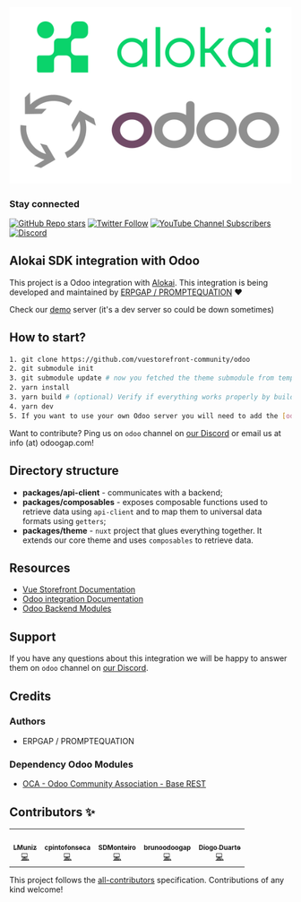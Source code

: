 <div align="center">
  <img src="alokai-odoo.png" alt="Alokai / Odoo SDK" />
</div>

### Stay connected

[![GitHub Repo stars](https://img.shields.io/github/stars/vuestorefront/vue-storefront?style=social)](https://github.com/vuestorefront/vue-storefront)
[![Twitter Follow](https://img.shields.io/twitter/follow/vuestorefront?style=social)](https://twitter.com/vuestorefront)
[![YouTube Channel Subscribers](https://img.shields.io/youtube/channel/subscribers/UCkm1F3Cglty3CE1QwKQUhhg?style=social)](https://www.youtube.com/c/VueStorefront)
[![Discord](https://img.shields.io/discord/770285988244750366?label=join%20discord&logo=Discord&logoColor=white)](https://discord.vuestorefront.io)

## Alokai SDK integration with Odoo

This project is a Odoo integration with [Alokai](https://github.com/vuestorefront-community/vue-storefront/).
This integration is being developed and maintained by [ERPGAP / PROMPTEQUATION](https://www.erpgap.com/) ❤️

Check our [demo](https://vsfsdk.labs.odoogap.com/) server (it's a dev server so could be down sometimes)

## How to start?

```sh
1. git clone https://github.com/vuestorefront-community/odoo
2. git submodule init
3. git submodule update # now you fetched the theme submodule from template-odoo
2. yarn install
3. yarn build # (optional) Verify if everything works properly by building all three projects
4. yarn dev
5. If you want to use your own Odoo server you will need to add the [odoo-addons](https://github.com/vuestorefront-community/odoo) repository to your server
```

Want to contribute? Ping us on `odoo` channel on [our Discord](https://discord.vuestorefront.io) or email us at info (at) odoogap.com!

## Directory structure

* **packages/api-client** - communicates with a backend;
* **packages/composables** - exposes composable functions used to retrieve data using `api-client` and to map them to universal data formats using `getters`;
* **packages/theme** - `nuxt` project that glues everything together. It extends our core theme and uses `composables` to retrieve data.

## Resources

* [Vue Storefront Documentation](https://docs.vuestorefront.io/v2/)
* [Odoo integration Documentation](https://docs.vuestorefront.io/odoo)
* [Odoo Backend Modules](https://github.com/vuestorefront-community/odoo)

## Support

If you have any questions about this integration we will be happy to answer them on `odoo` channel on [our Discord](discord.vuestorefront.io).

## Credits

### Authors

* ERPGAP / PROMPTEQUATION

### Dependency Odoo Modules

* [OCA - Odoo Community Association - Base REST](https://github.com/OCA/rest-framework)

## Contributors ✨

<!-- ALL-CONTRIBUTORS-LIST:START - Do not remove or modify this section -->
<!-- prettier-ignore-start -->
<!-- markdownlint-disable -->
<table>
  <tr>
    <td align="center"><a href="http://www.promptequation.com/"><img src="https://avatars.githubusercontent.com/u/7774534?v=4?s=80" width="80px;" alt=""/><br /><sub><b>LMuniz</b></sub></a><br />
    <a href="https://github.com/vuestorefront-community/odoo/commits?author=LeoMunizOdoo " title="Code">💻</a></td>
    <td align="center"><a href="http://www.promptequation.com/"><img src="https://avatars.githubusercontent.com/u/21957046?v=4?s=80" width="80px;" alt=""/><br /><sub><b>cpintofonseca</b></sub></a><br />    <a href="https://github.com/vuestorefront-community/odoo/commits?author=cpintofonseca" title="Code">💻</a></td>
    <td align="center"><a href="https://github.com/SDMonteiro"><img src="https://avatars.githubusercontent.com/u/68434298?v=4?s=80" width="80px;" alt=""/><br /><sub><b>SDMonteiro</b></sub></a><br /><a href="https://github.com/vuestorefront-community/odoo/commits?author=SDMonteiro" title="Code">💻</a></td>
    <td align="center"><a href="https://github.com/brunoodoogap"><img src="https://avatars.githubusercontent.com/u/84967663?v=4?s=80" width="80px;" alt=""/><br /><sub><b>brunoodoogap</b></sub></a><br /><a href="https://github.com/vuestorefront-community/odoo/commits?author=brunoodoogap" title="Code">💻</a></td>
    <td align="center"><a href="https://github.com/dduarte-odoogap"><img src="https://avatars.githubusercontent.com/u/18329970?v=4?s=80" width="80px;" alt=""/><br /><sub><b>Diogo Duarte</b></sub></a><br /><a href="https://github.com/vuestorefront-community/odoo/commits?author=dduarte-odoogap" title="Code">💻</a></td>
  </tr>
</table>

<!-- markdownlint-restore -->
<!-- prettier-ignore-end -->

<!-- ALL-CONTRIBUTORS-LIST:END -->

This project follows the [all-contributors](https://github.com/all-contributors/all-contributors) specification. Contributions of any kind welcome!
